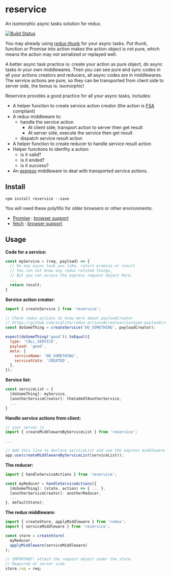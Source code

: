 reservice
=========
An isomorphic async tasks solution for redux.

[![Build Status](https://travis-ci.org/zordius/reservice.svg?branch=master)](https://travis-ci.org/zordius/reservice)

You may already using <a href="https://github.com/gaearon/redux-thunk">redux-thunk</a> for your async tasks. Put thunk, function or Promise into action makes the action object is not pure, which means the action may not serialized or replayed well.

A better async task practice is: create your action as pure object, do async tasks in your own middlewares. Then you can see pure and sync codes in all your actions creators and reducers, all async codes are in middlewares. The service actions are pure, so they can be transported from client side to server side, the bonus is: isomorphic!

Reservice provides a good practice for all your async tasks, includes:
* A helper function to create service action creator (the action is <a href="https://github.com/acdlite/flux-standard-action">FSA</a> compliant)
* A redux middleware to:
  * handle the service action
    * At client side, transport action to server then get result
    * At server side, execute the service then get result
  * dispatch service result action
* A helper function to create reducer to handle service result action
* Helper functions to idenfity a action:
  * is it valid?
  * is it ended?
  * is it success?
* An <a href="https://www.npmjs.com/package/express">express</a> middleware to deal with transported service actions.

Install
-------

```
npm install reservice --save
```

You will need these polyfills for older browsers or other environments:
* [Promise](https://www.npmjs.com/search?q=promise%20polyfill&page=1&ranking=popularity) : [browser support](http://caniuse.com/#feat=promises)
* [fetch](https://www.npmjs.com/search?q=fetch%20polyfill&page=1&ranking=popularity) : [browser support](http://caniuse.com/#feat=fetch)

Usage
-----

**Code for a service:**
```javascript
const myService = (req, payload) => {
  // Do any async task you like, return promise or result
  // You can not know any redux related things,
  // But you can access the express request object here.
  ...
  return result;
}
```

**Service action creator:**
```javascript
import { createService } from 'reservice';

// Check redux-actions to know more about payloadCreator
// https://github.com/acdlite/redux-actions#createactiontype-payloadcreator--identity-metacreator
const doSomeThing = createService('DO_SOMETHING', payloadCreator);

expect(doSomeThing('good')).toEqual({
  type: 'CALL_SERVICE',
  payload: 'good',
  meta: {
    serviceName: 'DO_SOMETHING',
    serviceState: 'CREATED',
  },
});
```

**Service list:**
```javascript
const serviceList = {
  [doSomeThing]: myService,
  [anotherServiceCreator]: theCodeOfAnotherService,
  ...
}
```

**Handle service actions from client:**
```javascript
// your server.js
import { createMiddlewareByServiceList } from 'reservice';

...

// Add this line to declare serviceList and use the express middleware
app.use(createMiddlewareByServiceList(serviceList));
```

**The reducer:**
```javascript
import { handleServiceActions } from 'reservice';

const myReducer = handleServiceActions({
  [doSomeThing]: (state, action) => { ... },
  [anotherServiceCreator]: anotherReducer,
  ...
}, defaultState);
```

**The redux middleware:**
```javascript
import { createStore, applyMiddleware } from 'redux';
import { serviceMiddleware } from 'reservice';

const store = createStore(
  myReducer,
  applyMiddleware(serviceMiddleware)
);

// IMPORTANT: attach the request object under the store
// Required at server side.
store.req = req;
```
